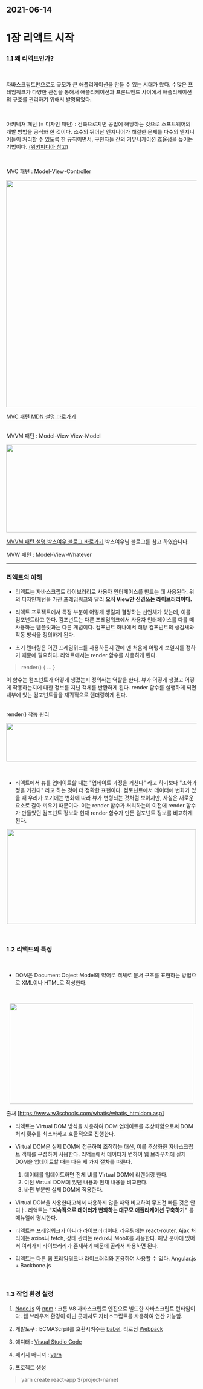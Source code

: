 ## 2021-06-14

# 1장 리액트 시작

### 1.1 왜 리액트인가?

<br>

자바스크립트만으로도 규모가 큰 애플리케이션을 만들 수 있는 시대가 왔다. 수많은 프레임워크가 다양한 관점을 통해서 애플리케이션과 프론트엔드 사이에서 애플리케이션의 구조를 관리하기 위해서 발명되었다.

<br>

아키텍쳐 패턴 (= 디자인 패턴) : 건축으로치면 공법에 해당하는 것으로 소프트웨어의 개발 방법을 공식화 한 것이다. 소수의 뛰어난 엔지니어가 해결한 문제를 다수의 엔지니어들이 처리할 수 있도록 한 규칙이면서, 구현자들 간의 커뮤니케이션 효율성을 높이는 기법이다. [(위키피디아 참고)](https://ko.wikipedia.org/wiki/%EB%94%94%EC%9E%90%EC%9D%B8_%ED%8C%A8%ED%84%B4)

<br>

MVC 패턴 : Model-View-Controller
<br>

<p align="center">

<img src="https://github.com/dudwns9331/ReactStudy/blob/master/ReactJS/images/book.PNG" width="800px" height="600px">

</p>

[MVC 패턴 MDN 설명 바로가기](https://developer.mozilla.org/ko/docs/Glossary/MVC)

<br>
MVVM 패턴 : Model-View View-Model
<br>

<p align="center">

<img src="https://github.com/dudwns9331/ReactStudy/blob/master/ReactJS/images/book.PNG" width="771px" height="232px">

</p>

[MVVM 패턴 설명 박스여우 블로그 바로가기](https://boxfoxs.tistory.com/394) 박스여우님 블로그를 참고 하였습니다.

MVW 패턴 : Model-View-Whatever

---

### 리액트의 이해

- 리액트는 자바스크립트 라이브러리로 사용자 인터페이스를 만드는 데 사용된다. 위의 디자인패턴을 가진 프레임워크와 달리 **오직 View만 신경쓰는 라이브러리이다.**
  <br>

- 리액트 프로젝트에서 특정 부분이 어떻게 생길지 결정하는 선언체가 있는데, 이를 컴포넌트라고 한다. 컴포넌트는 다른 프레임워크에서 사용자 인터페이스를 다룰 때 사용하는 템플릿과는 다른 개념이다. 컴포넌트 하나에서 해당 컴포넌트의 생김새와 작동 방식을 정의하게 된다.
  <br>

- 초기 렌더링은 어떤 프레임워크를 사용하든지 간에 맨 처음에 어떻게 보일지를 정하기 때문에 필요하다. 리액트에서는 render 함수를 사용하게 된다.

> render() { ... }

이 함수는 컴포넌트가 어떻게 생겼는지 정의하는 역할을 한다. 뷰가 어떻게 생겼고 어떻게 작동하는지에 대한 정보를 지닌 객체를 반환하게 된다. render 함수를 실행하게 되면 내부에 있는 컴포넌트들을 재귀적으로 렌더링하게 된다.

<br>
render() 작동 원리
<p align="center">

<img src="https://github.com/dudwns9331/ReactStudy/blob/master/ReactJS/images/book.PNG" width="590px" height="102px">

</p>

<br>

- 리액트에서 뷰를 업데이트할 때는 "업데이트 과정을 거친다" 라고 하기보다 "조화과정을 거친다" 라고 하는 것이 더 정확한 표현이다. 컴토넌트에서 데이터에 변화가 있을 때 우리가 보기에는 변화에 따라 뷰가 변형되는 것처럼 보이지만, 사실은 새로운 요소로 갈아 끼우기 때문이다. 이는 render 함수가 처리하는데 이전에 render 함수가 만들었던 컴포넌트 정보와 현재 render 함수가 만든 컴포넌트 정보를 비교하게 된다.

<p align="center">

<img src="https://github.com/dudwns9331/ReactStudy/blob/master/ReactJS/images/book.PNG" width="500px" height="250px">

</p>

<br>

### 1.2 리액트의 특징

<br>

- DOM은 Document Object Model의 약어로 객체로 문서 구조를 표현하는 방법으로 XML이나 HTML로 작성한다.

<br>

<p align="center">

<img src="https://github.com/dudwns9331/ReactStudy/blob/master/ReactJS/images/book.PNG" width="486px" height="266px">

</p>

출처 [https://www.w3schools.com/whatis/whatis_htmldom.asp]

- 리액트는 Virtual DOM 방식을 사용하여 DOM 업데이트를 추상화함으로써 DOM 처리 횟수를 최소화하고 효율적으로 진행한다.

- Virtual DOM은 실제 DOM에 접근하여 조작하는 대신, 이를 추상화한 자바스크립트 객체를 구성하여 사용한다. 리액트에서 데이터가 변하여 웹 브라우저에 실제 DOM을 업데이트할 때는 다음 세 가지 절차를 따른다.

  1. 데이터를 업데이트하면 전체 UI를 Virtual DOM에 리렌더링 한다.
  2. 이전 Virtual DOM에 있던 내용과 현재 내용을 비교한다.
  3. 바뀐 부분만 실제 DOM에 적용한다.

- Virtual DOM을 사용한다고해서 사용하지 않을 때와 비교하여 무조건 빠른 것은 안디ㅏ. 리액트는 **"지속적으로 데이터가 변화하는 대규모 애플리케이션 구축하기"** 를 매뉴얼에 명시한다.

- 리액트는 프레임워크가 아니라 라이브러리이다. 라우팅에는 react-router, Ajax 처리에는 axios나 fetch, 상태 관리는 redux나 MobX를 사용한다. 해당 분야에 있어서 여러가지 라이브러리가 존재하기 때문에 골라서 사용하면 된다.

- 리액트는 다른 웹 프레임워크나 라이브러리와 혼용하여 사용할 수 있다. Angular.js + Backbone.js

<br>

### 1.3 작업 환경 설정

1. [Node.js](https://nodejs.org/ko/) 와 [npm](https://www.npmjs.com/) : 크롬 V8 자바스크립트 엔진으로 빌드한 자바스크립트 런타임이다. 웹 브라우저 환경이 아닌 곳에서도 자바스크립트를 사용하여 연산 가능함.

2. 개발도구 : ECMAScrpit를 호환시켜주는 [babel](https://babeljs.io/), 리로딩 [Webpack](https://webpack.js.org/)

3. 에디터 : [Visual Studio Code](https://code.visualstudio.com/)

4. 패키지 매니져 : [yarn](https://yarnpkg.com/)

5. 프로젝트 생성

> yarn create react-app ${project-name}
